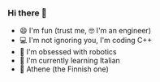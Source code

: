 ### Hi there 👋

- 😄 I'm fun (trust me, 🤓 I'm an engineer)
- 💻 I'm not ignoring you, I'm coding C++
- 🤖 I'm obsessed with robotics
- 🍕 I'm currently learning Italian
- 💚 Athene (the Finnish one)


<!--
**majorgabor/majorgabor** is a ✨ _special_ ✨ repository because its `README.md` (this file) appears on your GitHub profile.

Here are some ideas to get you started:

- 🔭 I’m currently working on ...
- 🌱 I’m currently learning ...
- 👯 I’m looking to collaborate on ...
- 🤔 I’m looking for help with ...
- 💬 Ask me about ...
- 📫 How to reach me: ...
- 😄 Pronouns: ...
- ⚡ Fun fact: ...
-->

